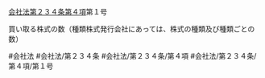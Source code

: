 [会社法第２３４条第４項](会社法＿＿＿＿第２３４条第４項)第１号

買い取る株式の数（種類株式発行会社にあっては、株式の種類及び種類ごとの数）


#会社法
#会社法/第２３４条
#会社法/第２３４条/第４項
#会社法/第２３４条/第４項/第１号

